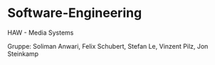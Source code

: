 # Software-Engineering
HAW - Media Systems

Gruppe:
Soliman Anwari, 
Felix Schubert,
Stefan Le,
Vinzent Pilz,
Jon Steinkamp
